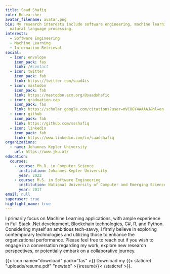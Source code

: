 ```yaml
---
title: Saad Shafiq
role: Researcher
avatar_filename: avatar.png
bio: My research interests include software engineering, machine learning and
  natural language processing.
interests:
  - Software Engineering
  - Machine Learning
  - Information Retrieval
social:
  - icon: envelope
    icon_pack: fas
    link: /#contact
  - icon: twitter
    icon_pack: fab
    link: https://twitter.com/saad4is
  - icon: mastodon
    icon_pack: fab
    link: https://mastodon.acm.org/@saadshafiq
  - icon: graduation-cap
    icon_pack: fas
    link: https://scholar.google.com/citations?user=mVCOGY4AAAAJ&hl=en
  - icon: github
    icon_pack: fab
    link: https://github.com/ssshafiq
  - icon: linkedin
    icon_pack: fab
    link: https://www.linkedin.com/in/saadshafiq
organizations:
  - name: Johannes Kepler University
    url: https://www.jku.at/
education:
  courses:
    - course: Ph.D. in Computer Science
      institution: Johannes Kepler University
      year: 2022
    - course: M.S. in Software Engineering
      institution: National University of Computer and Emerging Sciences
      year: 2017
email: null
superuser: true
highlight_name: true
---
```

I primarily focus on Machine Learning applications, with ample experience in Full Stack .Net development, Blockchain technologies, C#, R, and Python. Considering myself an ambitious tech-savvy, I firmly believe in exploring contemporary technologies and utilizing those to enhance the organizational performance. Please feel free to reach out if you wish to engage in a conversation regarding my work, explore new research perspectives, or potentially embark on a collaborative journey.

{{< icon name="download" pack="fas" >}} Download my {{< staticref "uploads/resume.pdf" "newtab" >}}resumé{{< /staticref >}}.
